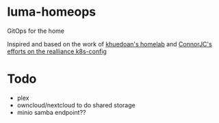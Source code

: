 # luma-homeops
GitOps for the home

Inspired and based on the work of [khuedoan's homelab](https://github.com/khuedoan/homelab) and [ConnorJC's efforts on the realliance k8s-config](https://github.com/realliance/k8s-config)

# Todo
- plex
- owncloud/nextcloud to do shared storage
- minio samba endpoint??
